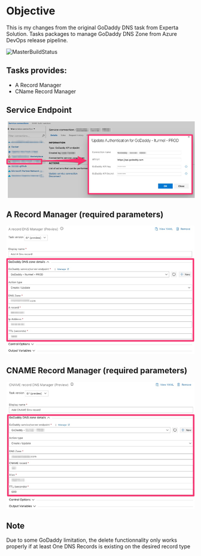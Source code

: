 # Objective

This is my changes from the original GoDaddy DNS task from Experta Solution.
Tasks packages to manage GoDaddy DNS Zone from Azure DevOps release pipeline.

![MasterBuildStatus](https://dev.azure.com/experta/Community/_apis/build/status/expertasolutions.GoDaddyDNS?branchName=master)

## Tasks provides:
- A Record Manager
- CName Record Manager

## Service Endpoint
![ServiceEndpoint](img/v0/ServiceEndpoint_v0.jpg)

## A Record Manager (required parameters)
![ARecord_Task_inputs](img/v0/ARecord_v0.jpg)

## CNAME Record Manager (required parameters)
![CNAMERecord_Task_inputs](img/v0/cnameRecord_v0.jpg)

## Note
Due to some GoDaddy limitation, the delete functionnality only works properly if at least One DNS Records is existing on the desired record type
